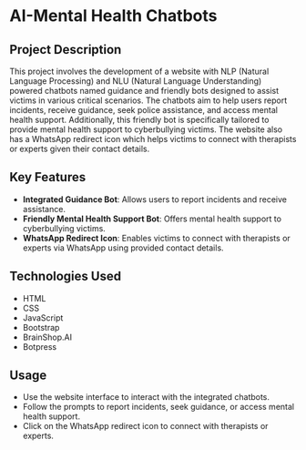 # AI-Mental Health Chatbots

## Project Description

This project involves the development of a website with NLP (Natural Language Processing) and NLU (Natural Language Understanding) powered chatbots named guidance and friendly bots designed to assist victims in various critical scenarios. The chatbots aim to help users report incidents, receive guidance, seek police assistance, and access mental health support. Additionally, this friendly bot is specifically tailored to provide mental health support to cyberbullying victims. The website also has a WhatsApp redirect icon which helps victims to connect with therapists or experts given their contact details.

## Key Features

- **Integrated Guidance Bot**: Allows users to report incidents and receive assistance.
- **Friendly Mental Health Support Bot**: Offers mental health support to cyberbullying victims.
- **WhatsApp Redirect Icon**: Enables victims to connect with therapists or experts via WhatsApp using provided contact details.

## Technologies Used

- HTML
- CSS
- JavaScript
- Bootstrap
- BrainShop.AI
- Botpress

## Usage

- Use the website interface to interact with the integrated chatbots.
- Follow the prompts to report incidents, seek guidance, or access mental health support.
- Click on the WhatsApp redirect icon to connect with therapists or experts.



